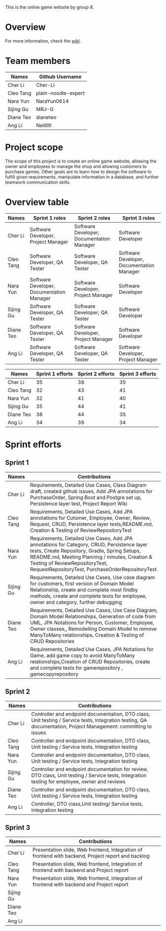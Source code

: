 This is the online game website by group 8. 

# Overview
For more information, check the [wiki](https://github.com/McGill-ECSE321-Fall2024/project-group-8/wiki). 

# Team members

| Names         | Github Username |
| ------------- | -------------   |
| Cher Li       | Cher-Li         |
| Cleo Tang     | plain-noodle-expert |
| Nara Yun      | NaraYun0614     |
| Sijing Gu     | MRJ-G           |
| Diane Teo     | dianeteo        |
| Ang Li        | Neilllllt       |


# Project scope
The scope of this project is to create an online game website, allowing the owner and employees to manage the shop and allowing customers to purchase games. Other goals are to learn how to design the software to fulfill given requirements, manipulate information in a database, and further teamwork communication skills.

# Overview table

| Names         | Sprint 1 roles | Sprint 2 roles | Sprint 3 roles | 
| ------------- | -------------|-------------|-------------|
| Cher Li       | Software Developer, Project Manager | Software Developer, Documentation Manager | Software Developer |
| Cleo Tang     | Software Developer, QA Tester | Software Developer, QA Tester | Software Developer, Documentation Manager |
| Nara Yun      | Software Developer, Documentation Manager | Software Developer, Project Manager | Software Developer |
| Sijing Gu     | Software Developer, QA Tester | Software Developer, QA Tester | Software Developer |
| Diane Teo     | Software Developer, QA Tester | Software Developer, Project Manager | Software Developer |
| Ang Li        | Software Developer, QA Tester | Software Developer, QA Tester | Software Developer, Project Manager |

| Names         | Sprint 1 efforts | Sprint 2 efforts | Sprint 3 efforts | 
| ------------- | -------------|-------------|-------------|
| Cher Li       | 35 | 38 | 35 |
| Cleo Tang     | 32 | 43 | 41 |
| Nara Yun      | 32 | 41 | 40 |
| Sijing Gu     | 35 | 44 | 41 |
| Diane Teo     | 38 | 44 | 35 |
| Ang Li        | 34 | 39 | 34 |

# Sprint efforts
## Sprint 1
| Names         | Contributions |
| ------------- | -------------   |
| Cher Li       | Requirements, Detailed Use Cases, Class Diagram draft, created github issues, Add JPA annotations for PurchaseOrder, Spring Boot and Postgre set up, Persistence layer test, Project Report Wiki           |
| Cleo Tang     | Requirements, Detailed Use Cases, Add JPA annotations for Cutomer, Employee, Owner, Review, Request, CRUD, Persistence layer tests,README.md, Creation & Testing of ReviewRepositoryTest |
| Nara Yun      |Requirements, Detailed Use Cases, Add JPA annotations for Category, CRUD, Persistence layer tests, Create Repository, Gradle, Spring Setups, README.md, Meeting Planning / minutes, Creation & Testing of ReviewRepositoryTest, RequestRepositoryTest, PurchaseOrderRepositoryTest.
| Sijing Gu     | Requirements, Detailed Use Cases, Use case diagram for customers, first version of Domain Model Relationship, create and complete most findby methods, create and complete tests for employee, owner and category, further debugging |
| Diane Teo     | Requirements, Detailed Use Cases, Use Case Diagram, Domain Model Relationships, Generation of code from UML, JPA Notations for Person, Customer, Employee, Owner classes,, Remodelling Domain Model to remove ManyToMany relationships, Creation & Testing of CRUD Repositories |
| Ang Li        | Requirements, Detailed Use Cases, JPA Notations for Game, add game copy to avoid ManyToMany relationships,Creation of CRUD Repositories, create and complete tests for gamerepository , gamecopyrepository  |

## Sprint 2
| Names         | Contributions |
| ------------- | -------------   |
| Cher Li       | Controller and endpoint documentation, DTO class, Unit testing / Service tests, Integration testing, QA documentation, Project Management: committing to issues |
| Cleo Tang     | Controller and endpoint documentation, DTO class, Unit testing / Service tests, Integration testing |
| Nara Yun      | Controller and endpoint documentation, DTO class, Unit testing / Service tests, Integration testing |
| Sijing Gu     | Controller and endpoint documentation for review, DTO class, Unit testing / Service tests, Integration testing for employee, owner and reviews |
| Diane Teo     | Controller and endpoint documentation, DTO class, Unit testing / Service tests, Integration testing |
| Ang Li        |  Controller, DTO class,Unit testing/ Service tests, Integration testing |

## Sprint 3
| Names         | Contributions |
| ------------- | -------------   |
| Cher Li       | Presentation slide, Web frontend, Integration of frontend with backend, Project report and backlog |
| Cleo Tang     | Presentation slide, Web frontend, Integration of frontend with backend and Project report |
| Nara Yun      | Presentation slide, Web frontend, Integration of frontend with backend and Project report|
| Sijing Gu     |  |
| Diane Teo     |  |
| Ang Li        |  |
